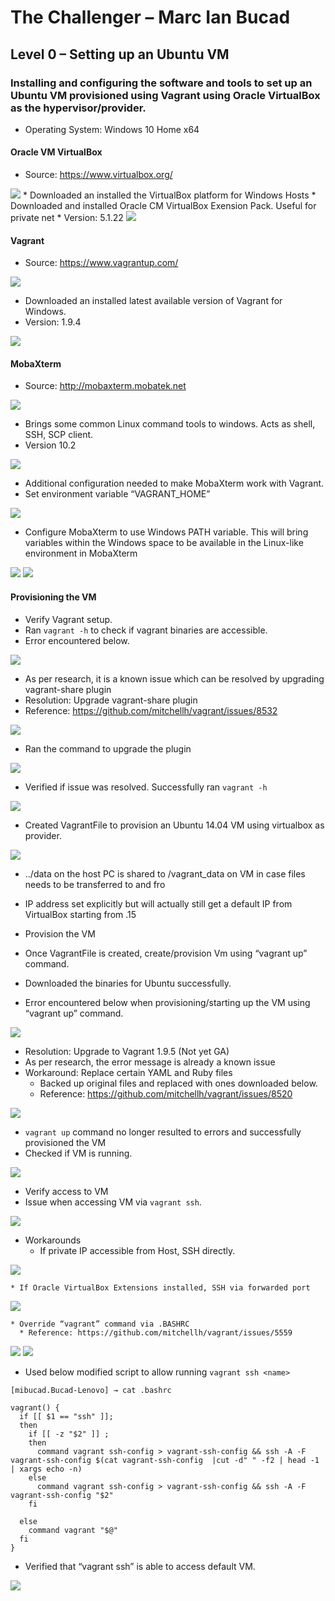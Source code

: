 
# The Challenger – Marc Ian Bucad

## Level 0 – Setting up an Ubuntu VM

### Installing and configuring the software and tools to set up an Ubuntu VM provisioned using Vagrant using Oracle VirtualBox as the hypervisor/provider.

- Operating System: Windows 10 Home x64

#### Oracle VM VirtualBox
  *  Source: https://www.virtualbox.org/
  <img src="https://dl.dropboxusercontent.com/s/euih82oyla8ze1h/001.png=0" />
  *  Downloaded an installed the VirtualBox platform for Windows Hosts
  *  Downloaded and installed Oracle CM VirtualBox Exension Pack. Useful for private net
  *  Version: 5.1.22
  <img src="https://dl.dropboxusercontent.com/s/8ft4733ehqltjon/002.png?dl=0" />
 

#### Vagrant
*  Source: https://www.vagrantup.com/
 <img src="https://dl.dropboxusercontent.com/s/uxmugieq3rv4yfm/003.png?dl=0" />

*  Downloaded an installed latest available version of Vagrant for Windows.
*  Version: 1.9.4
 <img src="https://dl.dropboxusercontent.com/s/5sttcgvjj40txli/004.png?dl=0" />


#### MobaXterm
*  Source: http://mobaxterm.mobatek.net
 <img src="https://dl.dropboxusercontent.com/s/e5qxvgjjewg34p4/005.png?dl=0" />

*  Brings some common Linux command tools to windows. Acts as shell, SSH, SCP client.
*  Version 10.2
 <img src="https://dl.dropboxusercontent.com/s/9w7v6yh6rrfs634/006.png?dl=0" />



*  Additional configuration needed to make MobaXterm work with Vagrant.
  * Set environment variable “VAGRANT_HOME”
 <img src="https://dl.dropboxusercontent.com/s/s8betn46h6rnv30/007.png?dl=0" />

  * Configure MobaXterm to use Windows PATH variable. This will bring variables within the Windows space to be available in the Linux-like environment in MobaXterm
 <img src="https://dl.dropboxusercontent.com/s/5hhmppkxufqkn7q/008.png?dl=0" />

<img src="https://dl.dropboxusercontent.com/s/qz8sauxoee5efzi/009.png?dl=0" />

 
#### Provisioning the VM
*  Verify Vagrant setup.
  * Ran `vagrant -h` to check if vagrant binaries are accessible.
  * Error encountered below.
 <img src="https://dl.dropboxusercontent.com/s/lr564n0qvgjcvpt/010.png?dl=0" />

  * As per research, it is a known issue which can be resolved by upgrading vagrant-share plugin
  * Resolution: Upgrade vagrant-share plugin
  * Reference: https://github.com/mitchellh/vagrant/issues/8532
 <img src="https://dl.dropboxusercontent.com/s/i6t2zrwl148djet/011.png?dl=0" />

  * Ran the command to upgrade the plugin
 <img src="https://dl.dropboxusercontent.com/s/kvenlbj7324c5nn/012.png?dl=0" />

  * Verified if issue was resolved. Successfully ran `vagrant -h` 
 <img src="https://dl.dropboxusercontent.com/s/y5upe4jo25igzqs/013.png?dl=0" />


*  Created VagrantFile to provision an Ubuntu 14.04 VM using virtualbox as provider.
 <img src="https://dl.dropboxusercontent.com/s/r5w8tmc23j0mnvg/014.png?dl=0" />

  * ../data on the host PC is shared to /vagrant_data on VM in case files needs to be transferred to and fro
  * IP address set explicitly but will actually still get a default IP from VirtualBox starting from .15


*  Provision the VM
  * Once VagrantFile is created, create/provision Vm using “vagrant up” command.
  * Downloaded the binaries for Ubuntu successfully.
  * Error encountered below when provisioning/starting up the VM using “vagrant up” command.
 <img src="https://dl.dropboxusercontent.com/s/t0h0ulky85uls14/015.png?dl=0" />

  * Resolution: Upgrade to Vagrant 1.9.5 (Not yet GA)
  * As per research, the error message is already a known issue 
  * Workaround: Replace certain YAML and Ruby files
    * Backed up original files and replaced with ones downloaded below.
    * Reference: https://github.com/mitchellh/vagrant/issues/8520
 <img src="https://dl.dropboxusercontent.com/s/cwn3ulotz260crr/016.png?dl=0" />

  * `vagrant up` command no longer resulted to errors and successfully provisioned the VM
  * Checked if VM is running.
 <img src="https://dl.dropboxusercontent.com/s/fq9efrev4igx37u/017.png?dl=0" />


*  Verify access to VM
  * Issue when accessing VM via `vagrant ssh`.
 <img src="https://dl.dropboxusercontent.com/s/gu0yzkksdcvqv2q/018.png?dl=0" />

  * Workarounds
    * If private IP accessible from Host, SSH directly.
 <img src="https://dl.dropboxusercontent.com/s/21480zy8zh2c46v/019.png?dl=0" />

    * If Oracle VirtualBox Extensions installed, SSH via forwarded port
 <img src="https://dl.dropboxusercontent.com/s/scs8vs7g32f2j2e/020.png?dl=0" />

    * Override “vagrant” command via .BASHRC
      * Reference: https://github.com/mitchellh/vagrant/issues/5559
 <img src="https://dl.dropboxusercontent.com/s/v718qds1l3sbacr/021.png?dl=0" />
<img src="https://dl.dropboxusercontent.com/s/p0ottr0yg22vtmp/022.png?dl=0" />

 

*  Used below modified script to allow running `vagrant ssh <name>`
```
[mibucad.Bucad-Lenovo] → cat .bashrc

vagrant() {
  if [[ $1 == "ssh" ]];
  then
    if [[ -z "$2" ]] ;
    then
      command vagrant ssh-config > vagrant-ssh-config && ssh -A -F vagrant-ssh-config $(cat vagrant-ssh-config  |cut -d" " -f2 | head -1 | xargs echo -n)
    else
      command vagrant ssh-config > vagrant-ssh-config && ssh -A -F vagrant-ssh-config "$2"
    fi

  else
    command vagrant "$@"
  fi
}
```

  * Verified that “vagrant ssh” is able to access default VM.
 <img src="https://dl.dropboxusercontent.com/s/hj1ac1yh5rtbrpy/023.png?dl=0" />
